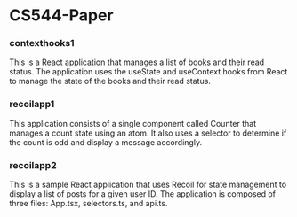 # CS544-Paper

### contexthooks1
This is a React application that manages a list of books and their read status. The application uses the useState and useContext hooks from React to manage the state of the books and their read status.

### recoilapp1
This application consists of a single component called Counter that manages a count state using an atom. It also uses a selector to determine if the count is odd and display a message accordingly.

### recoilapp2
This is a sample React application that uses Recoil for state management to display a list of posts for a given user ID. The application is composed of three files: App.tsx, selectors.ts, and api.ts.